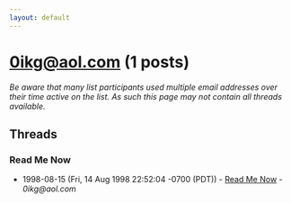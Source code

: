 ```yaml
---
layout: default
---
```


# 0ikg@aol.com (1 posts)

_Be aware that many list participants used multiple email addresses over their time active on the list. As such this page may not contain all threads available._

## Threads

### Read Me Now
+ 1998-08-15 (Fri, 14 Aug 1998 22:52:04 -0700 (PDT)) - [Read Me Now](/archive/1998/08/7d26d276e29f27a357ceb3320abdda4e6434611885cb333a835b6206cbdef2c4) - _0ikg@aol.com_

